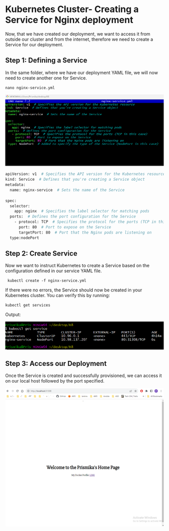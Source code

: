 # Kubernetes Cluster- Creating a Service for Nginx deployment

Now, that we have created our deployment, we want to access it from outside our cluster and from the internet, therefore we need to create a Service for our deployment. 

## Step 1: Defining a Service

In the same folder, where we have our deployment YAML file, we will now need to create another one for Service. 

```
nano nginx-service.yml
```
![Alt text](../images/sercvice-ymlll.png)


```bash
apiVersion: v1  # Specifies the API version for the Kubernetes resource
kind: Service  # Defines that you're creating a Service object
metadata:
  name: nginx-service  # Sets the name of the Service

spec:
  selector:
    app: nginx  # Specifies the label selector for matching pods
  ports:  # Defines the port configuration for the Service
    - protocol: TCP  # Specifies the protocol for the ports (TCP in this case)
      port: 80  # Port to expose on the Service
      targetPort: 80  # Port that the Nginx pods are listening on
  type:nodePort 

```
## Step 2: Create Service 

Now we want to instruct Kubernetes to create a Service based on the configuration defined in our service YAML file. 

```
 kubectl create -f nginx-service.yml
```

If there were no errors, the Service should now be created in your Kubernetes cluster. You can verify this by running:

```
kubectl get services
```

Output:

![Alt text](../images/servicesss.png)

## Step 3: Access our Deployment 

Once the Service is created and successfully provisioned, we can access it on our local host followed by the port specified. 

![Alt text](../images/losthostport.png)
